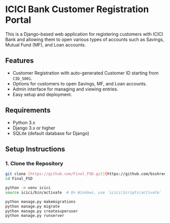 # ICICI Bank Customer Registration Portal

This is a Django-based web application for registering customers with ICICI Bank and allowing them to open various types of accounts such as Savings, Mutual Fund (MF), and Loan accounts.

## Features

- Customer Registration with auto-generated Customer ID starting from `CID_5001`.
- Options for customers to open Savings, MF, and Loan accounts.
- Admin interface for managing and viewing entries.
- Easy setup and deployment.

## Requirements

- Python 3.x
- Django 3.x or higher
- SQLite (default database for Django)

## Setup Instructions

### 1. Clone the Repository

```sh
git clone [https://github.com/Final_FSD.git](https://github.com/bsshreesha2003/Bank.git)
cd Final_FSD

python -m venv icici
source icici/bin/activate  # On Windows, use `icici\Scripts\activate`

python manage.py makemigrations
python manage.py migrate
python manage.py createsuperuser
python manage.py runserver
